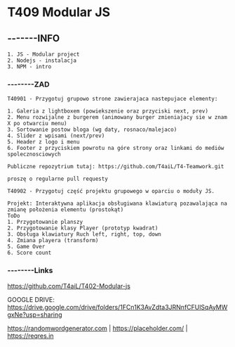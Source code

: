 # T409 Modular JS
## -------INFO
```
1. JS - Modular project
2. Nodejs - instalacja
3. NPM - intro
```

### --------ZAD
```
T40901 - Przygotuj grupowo strone zawierajaca nastepujace elementy:

1. Galeria z lightboxem (powiekszenie oraz przyciski next, prev)
2. Menu rozwijalne z burgerem (animowany burger zmieniajacy sie w znam X po otwarciu menu)
3. Sortowanie postow bloga (wg daty, rosnaco/malejaco)
4. Slider z wpisami (next/prev)
5. Header z logo i menu
6. Footer z przyciskiem powrotu na góre strony oraz linkami do mediów spolecznosciowych

Publiczne repozytrium tutaj: https://github.com/T4aiL/T4-Teamwork.git

proszę o regularne pull requesty

T40902 - Przygotuj część projektu grupowego w oparciu o moduły JS.

Projekt: Interaktywna aplikacja obsługiwana klawiaturą pozawalająca na zmianę położenia elementu (prostokąt)
ToDo
1. Przygotowanie planszy
2. Przygotowanie klasy Player (prototyp kwadrat)
3. Obsługa klawiatury Ruch left, right, top, down
4. Zmiana playera (transform)
5. Game Over
6. Score count

```
### --------Links
https://github.com/T4aiL/T402-Modular-js

GOOGLE DRIVE: https://drive.google.com/drive/folders/1FCn1K3AvZdta3JRNnfCFUlSqAyMWgxNe?usp=sharing

https://randomwordgenerator.com  |  https://placeholder.com/  |  https://reqres.in

[<script> async, defer, async defer, module, nomodule, src, inline - the cheat sheet](https://gist.github.com/jakub-g/385ee6b41085303a53ad92c7c8afd7a6)

```js
npx json-server --watch data/db.json --port 8000
```

https://www.w3.org | https://validator.w3.org | https://www.php.net/manual/en/
### --------Repositiories
https://www.w3schools.com | https://stackoverflow.com | https://css-tricks.com |
### --------On line editors
https://codepen.io/ | https://codesandbox.io/ | https://jsfiddle.net/ |
### ---------Assets
https://cdnjs.com/ | https://fontawesome.com | http://fontello.com/ | https://fonts.google.com/ |
### ---------Stock Img
https://www.pexels.com/ | https://unsplash.com | https://pixabay.com
### ---------Tuts
JavaScript ES6 Modules : https://youtu.be/cRHQNNcYf6s
### ---------License
[MIT](https://choosealicense.com/licenses/mit/)
